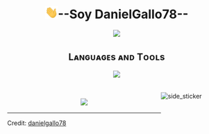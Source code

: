 <div> 
 
  <h1 align="center"><img src="https://raw.githubusercontent.com/ABSphreak/ABSphreak/master/gifs/Hi.gif" width="30px">--Soy DanielGallo78-- </h1>

 
<p align="center"><img src="https://github.com/danielgallo78/danielgallo78/assets/130160711/e3f95f46-4699-4223-a46d-f7a1ce9b985e" width="550"/></p>
</div>

<!--Languages and Tools Section-->       
<h2 align="center">Lᴀɴɢᴜᴀɢᴇs ᴀɴᴅ Tᴏᴏʟs</h2> 
<p align="center">
<img width="500px"  src="https://skillicons.dev/icons?i=,js,html,angular,css,react,nodejs,git,vscode,bootstrap,discord,npm,ts"/>
</p>
<br />



<img align="right" width=150px height=150px alt="side_sticker" src="https://media.giphy.com/media/TEnXkcsHrP4YedChhA/giphy.gif" />
<!--Footer--> 
<p align="center">
  <img src="https://capsule-render.vercel.app/api?type=waving&color=gradient&height=65&section=footer"/>
</p>

------

Credit: [danielgallo78](https://github.com/danielgallo78)
